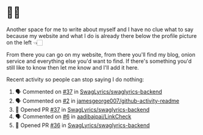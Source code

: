 # 👋🏻
<!--
**aadibajpai/aadibajpai** is a ✨ _special_ ✨ repository because its `README.md` (this file) appears on your GitHub profile.
-->
Another space for me to write about myself and I have no clue what to say because my website and what I do is already there below the profile picture on the left 👈🏻

From there you can go on my website, from there you'll find my blog, onion service and everything else you'd want to find.
If there's something you'd still like to know then let me know and I'll add it here.

Recent activity so people can stop saying I do nothing:
<!--START_SECTION:activity-->
1. 🗣 Commented on [#37](https://github.com//SwagLyrics/swaglyrics-backend/issues/37) in [SwagLyrics/swaglyrics-backend](https://github.com//SwagLyrics/swaglyrics-backend)
2. 🗣 Commented on [#2](https://github.com//jamesgeorge007/github-activity-readme/issues/2) in [jamesgeorge007/github-activity-readme](https://github.com//jamesgeorge007/github-activity-readme)
3. 💪 Opened PR [#37](https://github.com//SwagLyrics/swaglyrics-backend/pull/37) in [SwagLyrics/swaglyrics-backend](https://github.com//SwagLyrics/swaglyrics-backend)
4. 🗣 Commented on [#6](https://github.com//aadibajpai/LinkCheck/issues/6) in [aadibajpai/LinkCheck](https://github.com//aadibajpai/LinkCheck)
5. 💪 Opened PR [#36](https://github.com//SwagLyrics/swaglyrics-backend/pull/36) in [SwagLyrics/swaglyrics-backend](https://github.com//SwagLyrics/swaglyrics-backend)
<!--END_SECTION:activity-->
